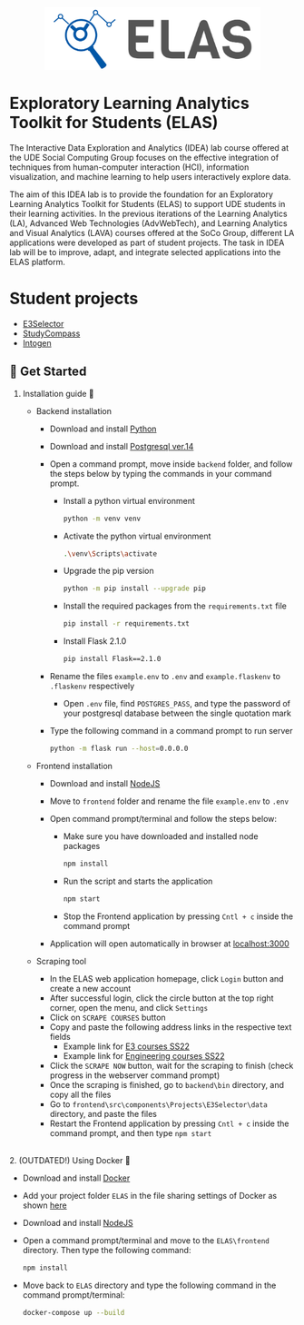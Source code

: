 <p align="center">
<a href="https://www.uni-due.de/soco/teaching/courses/lab-idea-ss21.php" target="_blank" rel="noopener noreferrer">
<img height="110px" src="img/cover.png" alt="re-frame logo">
</a>
</p>

# Exploratory Learning Analytics Toolkit for Students (ELAS)

The Interactive Data Exploration and Analytics (IDEA) lab course offered at the UDE Social Computing Group focuses on the effective integration of techniques from human-computer interaction (HCI), information visualization, and machine learning to help users interactively explore data.

The aim of this IDEA lab is to provide the foundation for an Exploratory Learning Analytics Toolkit for Students (ELAS) to support UDE students in their learning activities. In the previous iterations of the Learning Analytics (LA), Advanced Web Technologies (AdvWebTech), and Learning Analytics and Visual Analytics (LAVA) courses offered at the SoCo Group, different LA applications were developed as part of student projects. The task in IDEA lab will be to improve, adapt, and integrate selected applications into the ELAS platform.

# Student projects

- [E3Selector](https://github.com/ude-soco/ELAS/tree/main/frontend/src/components/Projects/E3Selector)
- [StudyCompass](https://github.com/ude-soco/ELAS/tree/main/frontend/src/components/Projects/CourseInsights)
- [Intogen](https://github.com/ude-soco/ELAS/tree/main/frontend/src/components/Projects/Intogen)


## 🚀 Get Started

1. Installation guide 🔨

   - Backend installation

     - Download and install [Python](https://www.python.org/downloads/release/python-3912/)

     - Download and install [Postgresql ver.14](https://www.enterprisedb.com/downloads/postgres-postgresql-downloads)

     - Open a command prompt, move inside `backend` folder, and follow the steps below by typing the commands in your command prompt.

       - Install a python virtual environment

         ```sh
         python -m venv venv
         ```

       - Activate the python virtual environment

         ```sh
         .\venv\Scripts\activate
         ```

       - Upgrade the pip version

         ```sh
         python -m pip install --upgrade pip
         ```

       - Install the required packages from the `requirements.txt` file

         ```sh
         pip install -r requirements.txt
         ```

       - Install Flask 2.1.0

         ```sh
         pip install Flask==2.1.0
         ```

     - Rename the files `example.env` to `.env` and `example.flaskenv` to `.flaskenv` respectively

       - Open `.env` file, find `POSTGRES_PASS`, and type the password of your postgresql database between the single quotation mark

     - Type the following command in a command prompt to run server

       ```sh
       python -m flask run --host=0.0.0.0
       ```

   - Frontend installation

     - Download and install [NodeJS](https://nodejs.org/en/)
     - Move to `frontend` folder and rename the file `example.env` to `.env`
     - Open command prompt/terminal and follow the steps below:

       - Make sure you have downloaded and installed node packages

         ```sh
         npm install
         ```

       - Run the script and starts the application

         ```sh
         npm start
         ```

       - Stop the Frontend application by pressing `Cntl + c` inside the command prompt

     - Application will open automatically in browser at [localhost:3000](http://localhost:3000)

   - Scraping tool

     - In the ELAS web application homepage, click `Login` button and create a new account
     - After successful login, click the circle button at the top right corner, open the menu, and click `Settings`
     - Click on `SCRAPE COURSES` button
     - Copy and paste the following address links in the respective text fields
       - Example link for [E3 courses SS22](https://campus.uni-due.de/lsf/rds?state=wtree&search=1&trex=step&root120221=303720%7C306477%7C306534&P.vx=kurz)
       - Example link for [Engineering courses SS22](https://campus.uni-due.de/lsf/rds?state=wtree&search=1&trex=step&root120221=303720%7C306861%7C305477&P.vx=kurz)
     - Click the `SCRAPE NOW` button, wait for the scraping to finish (check progress in the webserver command prompt)
     - Once the scraping is finished, go to `backend\bin` directory, and copy all the files
     - Go to `frontend\src\components\Projects\E3Selector\data` directory, and paste the files
     - Restart the Frontend application by pressing `Cntl + c` inside the command prompt, and then type `npm start`

<br/>
2. (OUTDATED!) Using Docker 🐳

- Download and install [Docker](https://www.docker.com/products/docker-desktop)
- Add your project folder `ELAS` in the file sharing settings of Docker as shown [here](img/docker-issue-windows.jpg)
- Download and install [NodeJS](https://nodejs.org/en/)
- Open a command prompt/terminal and move to the `ELAS\frontend` directory. Then type the following command:

  ```sh
  npm install
  ```

- Move back to `ELAS` directory and type the following command in the command prompt/terminal:

  ```sh
  docker-compose up --build
  ```
